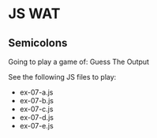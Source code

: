 # JS WAT

## Semicolons

Going to play a game of: Guess The Output

See the following JS files to play:
* ex-07-a.js
* ex-07-b.js
* ex-07-c.js
* ex-07-d.js
* ex-07-e.js
